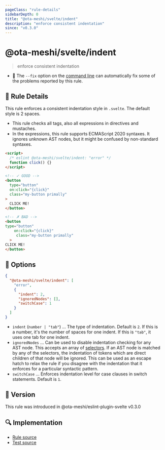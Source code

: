 ```yaml
---
pageClass: "rule-details"
sidebarDepth: 0
title: "@ota-meshi/svelte/indent"
description: "enforce consistent indentation"
since: "v0.3.0"
---
```


# @ota-meshi/svelte/indent

> enforce consistent indentation

- :wrench: The `--fix` option on the [command line](https://eslint.org/docs/user-guide/command-line-interface#fixing-problems) can automatically fix some of the problems reported by this rule.

## :book: Rule Details

This rule enforces a consistent indentation style in `.svelte`. The default style is 2 spaces.

- This rule checks all tags, also all expressions in directives and mustaches.
- In the expressions, this rule supports ECMAScript 2020 syntaxes. It ignores unknown AST nodes, but it might be confused by non-standard syntaxes.

<eslint-code-block fix>

<!--eslint-skip-->
<!-- prettier-ignore -->

```html
<script>
  /* eslint @ota-meshi/svelte/indent: "error" */
  function click() {}
</script>

<!-- ✓ GOOD -->
<button
  type="button"
  on:click="{click}"
  class="my-button primally"
>
  CLICK ME!
</button>

<!-- ✗ BAD -->
<button
type="button"
    on:click="{click}"
     class="my-button primally"
  >
CLICK ME!
</button>
```

</eslint-code-block>

## :wrench: Options

```json
{
  "@ota-meshi/svelte/indent": [
    "error",
    {
      "indent": 2,
      "ignoredNodes": [],
      "switchCase": 1
    }
  ]
}
```

- `indent` (`number | "tab"`) ... The type of indentation. Default is `2`. If this is a number, it's the number of spaces for one indent. If this is `"tab"`, it uses one tab for one indent.
- `ignoredNodes` ... Can be used to disable indentation checking for any AST node. This accepts an array of [selectors](https://eslint.org/docs/developer-guide/selectors). If an AST node is matched by any of the selectors, the indentation of tokens which are direct children of that node will be ignored. This can be used as an escape hatch to relax the rule if you disagree with the indentation that it enforces for a particular syntactic pattern.
- `switchCase` ... Enforces indentation level for case clauses in switch statements. Default is `1`.

## :rocket: Version

This rule was introduced in @ota-meshi/eslint-plugin-svelte v0.3.0

## :mag: Implementation

- [Rule source](https://github.com/ota-meshi/eslint-plugin-svelte/blob/main/src/rules/indent.ts)
- [Test source](https://github.com/ota-meshi/eslint-plugin-svelte/blob/main/tests/src/rules/indent.ts)
